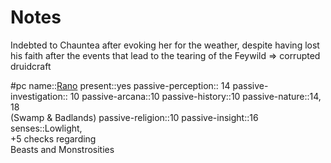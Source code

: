 # Notes
Indebted to Chauntea after evoking her for the weather, despite having lost his faith after the events that lead to the tearing of the Feywild => corrupted druidcraft

#pc
name::[Rano](0%20ttrpg/_Settings/Leverhulm/pc-rano.md)
present::yes
passive-perception:: 14
passive-investigation:: 10
passive-arcana::10
passive-history::10
passive-nature::14, 18 <br> (Swamp & Badlands)
passive-religion::10
passive-insight::16
senses::Lowlight, <br> +5 checks regarding <br>Beasts and Monstrosities

